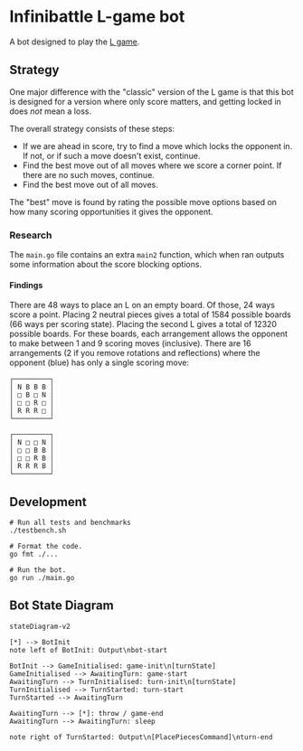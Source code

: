 # Infinibattle L-game bot

A bot designed to play the [L game](https://en.wikipedia.org/wiki/L_game).

## Strategy

One major difference with the "classic" version of the L game is that this bot is designed for a version where only score matters, and getting locked in does _not_ mean a loss.

The overall strategy consists of these steps:

- If we are ahead in score, try to find a move which locks the opponent in. If not, or if such a move doesn't exist, continue.
- Find the best move out of all moves where we score a corner point. If there are no such moves, continue.
- Find the best move out of all moves.

The "best" move is found by rating the possible move options based on how many scoring opportunities it gives the opponent.

### Research

The `main.go` file contains an extra `main2` function, which when ran outputs some information about the score blocking options.

#### Findings

There are 48 ways to place an L on an empty board.
Of those, 24 ways score a point.
Placing 2 neutral pieces gives a total of 1584 possible boards (66 ways per scoring state).
Placing the second L gives a total of 12320 possible boards.
For these boards, each arrangement allows the opponent to make between 1 and 9 scoring moves (inclusive).
There are 16 arrangements (2 if you remove rotations and reflections) where the opponent (blue) has only a single scoring move:

```
┌─────────┐
│ N B B B │
│ □ B □ N │
│ □ □ R □ │
│ R R R □ │
└─────────┘

┌─────────┐
│ N □ □ N │
│ □ □ B B │
│ □ □ R B │
│ R R R B │
└─────────┘
```

## Development

```shell
# Run all tests and benchmarks
./testbench.sh

# Format the code.
go fmt ./...

# Run the bot.
go run ./main.go
```

## Bot State Diagram

```mermaid
stateDiagram-v2

[*] --> BotInit
note left of BotInit: Output\nbot-start

BotInit --> GameInitialised: game-init\n[turnState]
GameInitialised --> AwaitingTurn: game-start
AwaitingTurn --> TurnInitialised: turn-init\n[turnState]
TurnInitialised --> TurnStarted: turn-start
TurnStarted --> AwaitingTurn

AwaitingTurn --> [*]: throw / game-end
AwaitingTurn --> AwaitingTurn: sleep

note right of TurnStarted: Output\n[PlacePiecesCommand]\nturn-end

```
